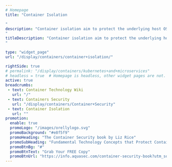 ```yaml
---
# Homepage
title: "Container Isolation

"
description: "Container isolation aim to protect the underlying host OS that runs containers and functions against malicious escape and breakout attempts into other targets on the same host or on the shared infrastructure. They attempt to provide VM-level isolation while maintaining the expected speed and efficiency. This page gathers resources about isolation technologie such as Kata Containers, Amazon Firecracker, gVisor and Nabla Containers.
"
titleDescription: "Container isolation aim to protect the underlying host OS that runs containers and functions against malicious escape and breakout attempts into other targets on the same host or on the shared infrastructure. They attempt to provide VM-level isolation while maintaining the expected speed and efficiency. This page gathers resources about isolation technologie such as Kata Containers, Amazon Firecracker, gVisor and Nabla Containers.
" 

type: "widget_page"
url: "/display/containers/container+isolation/" 

rightSide: true 
# permalink: "/display/containers/kubernetes+and+microservices"
# headless = true  # Homepage is headless, other widget pages are not.
active: true
breadcrumbs:
 - text: Container Technology Wiki
   url: "/"
 - text: Containers Security
   url: "/display/containers/Container+Security"
 - text: Container Isolation
   url: ""
promotion:
  enable: true
  promoLogo: "/images/orellylogo.svg"
  promoBackground: "#e8f5f9"
  promoHeading: "The Container Security book by Liz Rice"
  promoSubHeading: "Fundamental Technology Concepts that Protect Containerized Applications"
  promoBtnBg: "#"
  promoBtnText: "Grab Your FREE Copy"
  promoBtnUrl: "https://info.aquasec.com/container-security-book?utm_source=wiki"
---
```


